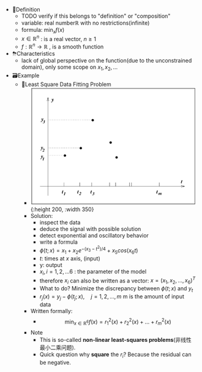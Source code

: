- 📝Definition
	- TODO verify if this belongs to "definition" or "composition"
	- ​variable: real number$\mathbb{R}$​ with no restrictions(infinite)
	- ​formula: $\text{min}_xf(x)$​
	- ​$x\in \mathbb{R}^n$ : is a real vector, $n\geq 1$
	- ​$f:\mathbb{R}^n \to \mathbb{R}$​ , is a smooth function
- ⛈Characteristics
	- ​lack of global perspective on the function(due to the unconstrained domain), only some scope on $x_1,x_2,...$
- 🗃Example
	- 📌Least Square Data Fitting Problem
		- ![name](../assets/unconstrained_optimization.png){:height 200, :width 350}
		- Solution:
			- inspect the data
			- deduce the signal with possible solution
			- detect exponential and oscillatory behavior
			- write a formula
			- $\phi(t;x)=x_1+x_2e^{-(x_3-t^2)/4}+x_5cos(x_6t)$
			- $t$: times at $x$ axis, (input)
			- y: output
			- $x_i,i=1,2,...6$ : the parameter of the model
			- therefore $x_i$ can also be written as a vector: $x=(x_1,x_2,...,x_6)^T$
			- What to do? Minimize the discrepancy between $\phi(t;x)$ and $y_t$
			- $r_j(x)=y_j-\phi(t_j;x),\quad j=1,2,...,m$    m is the amount of input data
		- Written formally:
			- $$
			  \min_{x\in\mathbb{R}^6} f(x)=r_1^2(x)+r_2^2(x)+...+r_m^2(x)
			  $$
		- Note
			- This is so-called **non-linear least-squares problems**(非线性最小二乘问题).
			- Quick question why **square** the $r_i$? Because the residual can be negative.